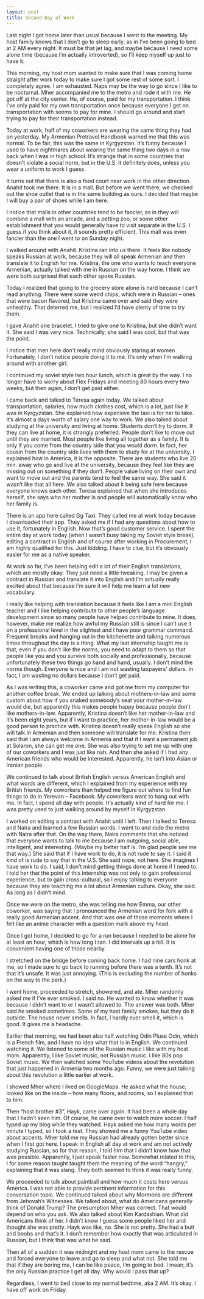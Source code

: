 ```yaml
---
layout: post
title: Second Day of Work
---
```


Last night I got home later than usual because I went to the meeting. My host family knows that I don’t go to sleep early, as in I’ve been going to bed at 2 AM every night. It must be that jet lag, and maybe because I need some alone time (because I’m actually introverted), so I’ll keep myself up just to have it.

This morning, my host mom wanted to make sure that I was coming home straight after work today to make sure I got some rest of some sort. I completely agree. I am exhausted. Naps may be the way to go since I like to be nocturnal. 
Mher accompanied me to the metro and rode it with me. He got off at the city center. He, of course, paid for my transportation. I think I’ve only paid for my own transportation once because everyone I get on transportation with seems to pay for mine. I should go around and start trying to pay for their transportation instead.

Today at work, half of my coworkers are wearing the same thing they had on yesterday. My Armenian Pretravel Handbook warned me that this was normal. To be fair, this was the same in Kyrgyzstan. It’s funny because I used to have nightmares about wearing the same thing two days in a row back when I was in high school. It’s strange that in some countries that doesn’t violate a social norm, but in the U.S. it definitely does, unless you wear a uniform to work I guess.

It turns out that there is also a food court near work in the other direction. Anahit took me there. It is in a mall. But before we went there, we checked out the shoe outlet that is in the same building as ours. I decided that maybe I will buy a pair of shoes while I am here.

I notice that malls in other countries tend to be fancier, as in they will combine a mall with an arcade, and a petting zoo, or some other establishment that you would generally have to visit separate in the U.S. I guess if you think about it, it sounds pretty efficient. This mall was even fancier than the one I went to on Sunday night.
 
I walked around with Anahit. Kristina ran into us there. It feels like nobody speaks Russian at work, because they will all speak Armenian and then translate it to English for me. Kristina, the one who wants to teach everyone Armenian, actually talked with me in Russian on the way home. I think we were both surprised that each other spoke Russian.

Today I realized that going to the grocery store alone is hard because I can’t read anything. There were some weird chips, which were in Russian – ones that were bacon flavored, but Kristina came over and said they were unhealthy. That deterred me, but I realized I’d have plenty of time to try them.

I gave Anahit one bracelet. I tried to give one to Kristina, but she didn’t want it. She said I was very nice. Technically, she said I was cool, but that was the point.

I notice that men here don’t really mind obviously staring at women Fortunately, I don’t notice people doing it to me. It’s only when I’m walking around with another girl.

I continued my soviet style two hour lunch, which is great by the way. I no longer have to worry about Flex Fridays and meeting 80 hours every two weeks, but then again, I don’t get paid either. 

I came back and talked to Teresa again today. We talked about transportation, salaries, how much clothes cost, which is a lot, just like it was in Kyrgyzstan. She explained how expensive the taxi is for her to take. It’s almost a days worth of salary one way to work. We also talked about studying at the university and living at home. Students don’t try to dorm. If they can live at home, it is strongly preferred. People don’t like to move out until they are married. Most people like living all together as a family. It is only if you come from the country side that you would dorm. In fact, her cousin from the country side lives with them to study for at the university. I explained how in America, it is the opposite. There are students who live 20 min. away who go and live at the university, because they feel like they are missing out on something if they don’t. People value living on their own and want to move out and the parents tend to feel the same way. She said it wasn’t like that all here. We also talked about it being safe here because everyone knows each other. Teresa explained that when she introduces herself, she says who her mother is and people will automatically know who her family is.

There is an app here called Gg Taxi. They called me at work today because I downloaded their app. They asked me if I had any questions about how to use it, fortunately in English. Now that’s good customer service. 
I spent the entire day at work today  (when I wasn’t busy taking my Soviet style break), editing a contract in English and of course after working in Procurement, I am highly qualified for this. Just kidding. I have to clue, but it’s obviously easier for me as a native speaker. 

At work so far, I’ve been helping edit a lot of their English translations, which are mostly okay. They just need a little tweaking. I may be given a contract in Russian and translate it into English and I’m actually really excited about that because I’m sure it will help me learn a lot new vocabulary.

I really like helping with translation because it feels like I am a mini English teacher and I like helping contribute to other people’s language development since so many people have helped contribute to mine. It does, however, make me realize how awful my Russian still is since I can’t use it on a professional level in the slightest and I have poor grammar command. 
Frequent breaks and hanging out in the kitchenette and talking numerous times throughout the day is a thing. What my last internship taught me is that, even if you don’t like the norms, you need to adapt to them so that people like you and you survive both socially and professionally, because unfortunately these two things go hand and hand, usually. I don’t mind the norms though. Everyone is nice and I am not wasting taxpayers’ dollars. In fact, I am wasting no dollars because I don’t get paid.

As I was writing this, a coworker came and got me from my computer for another coffee break. We ended up talking about mothers-in-law and some custom about how if you snaked somebody’s seat your mother-in-law would die, but apparently this makes people happy because people don’t like mothers-in-law. Apparently, Kristina doesn’t like her mother-in-law and it’s been eight years, but if I want to practice, her mother-in-law would be a good person to practice  with. Kristina doesn’t really speak English so she will talk in Armenian and then someone will translate for me. Kristina then said that I am always welcome in Armenia and that if I want a permanent job at Solaron, she can get me one. She was also trying to set me up with one of our coworkers and I was just like nah. And then she asked if I had any American friends who would be interested. Apparently, he isn’t into Asian or Iranian people.

We continued to talk about British English versus American English and what words are different, which I explained from my experience with my British friends. My coworkers than helped me figure out where to find fun things to do in Yerevan – Facebook. My coworkers want to hang out with me. In fact, I spend all day with people. It’s actually kind of hard for me. I was pretty used to just walking around by myself in Kyrgyzstan.

I worked on editing a contract with Anahit until I left. Then I talked to Teresa and Naira and learned a few Russian words.  I went to and rode the metro with Naira after that. On the way there, Naira comments that she noticed that everyone wants to talk to me because I am outgoing, social able, intelligent, and interesting. (Maybe my better half is. I’m glad people see me that way.) She said that if I have work to do, it is not rude to say it. I said it kind of is rude to say that in the U.S. She said nope, not here. She imagines I have work to do. I said, I don’t mind getting things done at home if I need to. I told her that the point of this internship was not only to gain professional experience, but to gain cross-cultural, so I enjoy talking to everyone because they are teaching me a lot about Armenian culture. Okay, she said. As long as I didn’t mind.

Once we were on the metro, she was telling me how Emma, our other coworker, was saying that I pronounced the Armenian word for fork with a really good Armenian accent. And that was one of those moments where I felt like an anime character with a question mark above my head.

Once I got home, I decided to go for a run because I needed to be alone for at least an hour, which is how long I ran. I did intervals up a hill. It is convenient having one of those nearby.

I stretched on the bridge before coming back home. I had nine cars honk at me, so I made sure to go back to running before there was a tenth. It’s not that it’s unsafe. It was just annoying. (This is excluding the number of honks on the way to the park.) 

I went home, proceeded to stretch, showered, and ate. Mher randomly asked me if I’ve ever smoked. I said no. He wanted to know whether it was because I didn’t want to or I wasn’t allowed to. The answer was both. Mher said he smoked sometimes. Some of my host family smokes, but they do it outside. The house never smells. In fact, I hardly ever smell it, which is good. It gives me a headache.

Earlier that morning, we had been also half watching Odin Pluse Odin, which is a French film, and I have no idea what that is in English. We continued watching it. We listened to some of the Russian music I like with my host mom. Apparently, I like Soviet music, not Russian music. I like 80s pop Soviet music. We then watched some YouTube videos about the revolution that just happened in Armenia two months ago. Funny, we were just talking about this revolution a little earlier at work. 

I showed Mher where I lived on GoogleMaps. He asked what the house, looked like on the inside – how many floors, and rooms, so I explained that to him.

Then “host brother #3”, Hayk, came over again. It had been a whole day that I hadn’t seen him. Of course, he came over to watch more soccer. I half typed up my blog while they watched. Hayk asked me how many words per minute I typed, so I took a test. They showed me a funny YouTube video about accents. Mher told me my Russian had already gotten better since when I first got here. I speak in English all day at work and am not actively studying Russian, so for that reason, I told him that I didn’t know how that was possible. Apparently, I just speak faster now. Somewhat related to this, I for some reason taught taught them the meaning of the word “hangry,” explaining that it was slang. They both seemed to think it was really funny.

We proceeded to talk about paintball and how much it costs here versus America. I was not able to provide pertinent information for this conversation topic. We continued talked about why Mormons are different from Jehovah’s Witnesses. We talked about, what do Americans generally think of Donald Trump? The presumption Mher was correct. That would depend on who you ask.  We also talked about Kim Kardashian. What did Americans think of her. I didn’t know I guess some people liked her and thought she was pretty. Hayk was like, no. She is not pretty. She had a butt and boobs and that’s it. I don’t remember how exactly that was articulated in Russian, but I think that was what he said. 


Then all of a sudden it was midnight and my host mom came to the rescue and forced everyone to leave and go to sleep and what not. She told me that if they are boring me, I can be like peace, I’m going to bed. I mean, it’s the only Russian practice I get all day. Why would I pass that up? 

Regardless, I went to bed close to my normal bedtime, aka 2 AM. It’s okay. I have off work on Friday.

